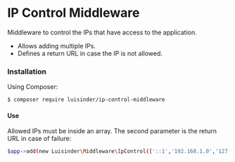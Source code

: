 # IP Control Middleware

Middleware to control the IPs that have access to the application.

  - Allows adding multiple IPs.
  - Defines a return URL in case the IP is not allowed.

### Installation

Using Composer:
```sh
$ composer require luisinder/ip-control-middleware
```

#### Use
Allowed IPs must be inside an array. The second parameter is the return URL in case of failure:
```sh
$app->add(new Luisinder\Middleware\IpControl(['::1','192.168.1.0','127.0.0.1'],"https://github.com"));
```